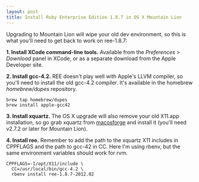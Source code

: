 ```yaml
---
layout: post
title: Install Ruby Enterprise Edition 1.8.7 in OS X Mountain Lion
---
```

Upgrading to Mountain Lion will wipe your old dev environment, so this is what
you'll need to get back to work on ree-1.8.7:

**1. Install XCode command-line tools.**
Available from the *Preferences > Download* panel in XCode, or as a separate
download from the Apple Developer site.

**2. Install gcc-4.2.**
REE doesn't play well with Apple's LLVM compiler, so you'll need to install the
old gcc-4.2 compiler.  It's available in the homebrew *homebrew/dupes*
repository.

    brew tap homebrew/dupes
    brew install apple-gcc42

**3. Install xquartz.**
The OS X upgrade will also remove your old X11.app installation, so go grab
xquartz from [macosforge][1] and install it (you'll need v2.7.2 or later for
Mountain Lion).

**4. Install ree.**
Remember to add the path to the xquartz X11 includes in CPPFLAGS and the path
to gcc-42 in CC.  Here I'm using rbenv, but the same environment variables
should work for rvm.

    CPPFLAGS=-I/opt/X11/include \
      CC=/usr/local/bin/gcc-4.2 \
      rbenv install ree-1.8.7-2012.02

[1]: http://xquartz.macosforge.org/landing/
